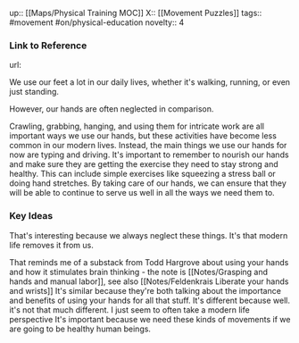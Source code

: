 up:: [[Maps/Physical Training MOC]]
X:: [[Movement Puzzles]]
tags:: #movement #on/physical-education 
novelty:: 4

### Link to Reference
url: 

We use our feet a lot in our daily lives, whether it's walking, running, or even just standing. 

However, our hands are often neglected in comparison. 

Crawling, grabbing, hanging, and using them for intricate work are all important ways we use our hands, but these activities have become less common in our modern lives. Instead, the main things we use our hands for now are typing and driving. It's important to remember to nourish our hands and make sure they are getting the exercise they need to stay strong and healthy. This can include simple exercises like squeezing a stress ball or doing hand stretches. By taking care of our hands, we can ensure that they will be able to continue to serve us well in all the ways we need them to.

### Key Ideas

That's interesting because we always neglect these things. It's that modern life removes it from us.

That reminds me of a substack from Todd Hargrove about using your hands and how it stimulates brain thinking - the note is [[Notes/Grasping and hands and manual labor]], see also [[Notes/Feldenkrais Liberate your hands and wrists]]
It's similar because they're both talking about the importance and benefits of using your hands for all that stuff.
It's different because well. it's not that much different. I just seem to often take a modern life perspective
It's important because we need these kinds of movements if we are going to be healthy human beings.